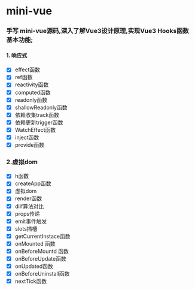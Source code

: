 # mini-vue

### 手写 mini-vue源码,深入了解Vue3设计原理,实现Vue3 Hooks函数 基本功能;

#### 1.  响应式

- [x] effect函数
- [x] ref函数
- [x] reactivity函数
- [x] computed函数
- [x] readonly函数
- [x] shallowReadonly函数
- [x] 依赖收集track函数
- [x] 依赖更新trigger函数
- [x] WatchEffect函数
- [x] inject函数
- [x] provide函数

### 2.虚拟dom
 - [x] h函数
 - [x] createApp函数
 - [x] 虚拟dom
 - [x] render函数
 - [x] diif算法对比
 - [x] props传递
 - [x] emit事件触发
 - [x] slots插槽
 - [x] getCurrentInstace函数
 - [x] onMounted 函数
 - [x] 	onBeforeMountd 函数
 - [x] onBeforeUpdate函数
 - [x] onUpdated函数
 - [x] onBeforeUninstall函数
 - [x] nextTick函数
